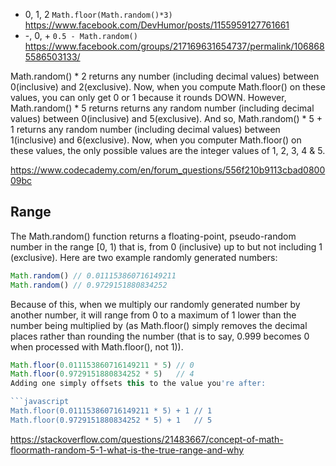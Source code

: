 - 0, 1, 2 `Math.floor(Math.random()*3)` https://www.facebook.com/DevHumor/posts/1155959127761661
- -, 0, + `0.5 - Math.random()` https://www.facebook.com/groups/217169631654737/permalink/1068685586503133/

Math.random() * 2 returns any number (including decimal values) between 0(inclusive) and 2(exclusive). Now, when you compute Math.floor() on these values, you can only get 0 or 1 because it rounds DOWN.
However, Math.random() * 5 returns returns any random number (including decimal values) between 0(inclusive) and 5(exclusive). And so, Math.random() * 5 + 1 returns any random number (including decimal values) between 1(inclusive) and 6(exclusive). Now, when you computer Math.floor() on these values, the only possible values are the integer values of 1, 2, 3, 4 & 5.

https://www.codecademy.com/en/forum_questions/556f210b9113cbad080009bc

## Range

The Math.random() function returns a floating-point, pseudo-random number in the range [0, 1) that is, from 0 (inclusive) up to but not including 1 (exclusive).
Here are two example randomly generated numbers:

```javascript
Math.random() // 0.011153860716149211
Math.random() // 0.9729151880834252
```

Because of this, when we multiply our randomly generated number by another number, it will range from 0 to a maximum of 1 lower than the number being multiplied by (as Math.floor() simply removes the decimal places rather than rounding the number (that is to say, 0.999 becomes 0 when processed with Math.floor(), not 1)).

```javascript
Math.floor(0.011153860716149211 * 5) // 0
Math.floor(0.9729151880834252 * 5)   // 4
Adding one simply offsets this to the value you're after:

```javascript
Math.floor(0.011153860716149211 * 5) + 1 // 1
Math.floor(0.9729151880834252 * 5) + 1   // 5
```

https://stackoverflow.com/questions/21483667/concept-of-math-floormath-random-5-1-what-is-the-true-range-and-why